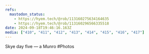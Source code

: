 ```yaml
---
refs:
  mastodon_status:
    - https://hyem.tech/@rob/113160275634164635
    - https://hyem.tech/@rob/113160296566335518
date: 2024-09-18T19:46:16.163Z
media: ["410", "411", "412", "413", "414", "415", "416", "417"]
---
```


Skye day five — a Munro #Photos
